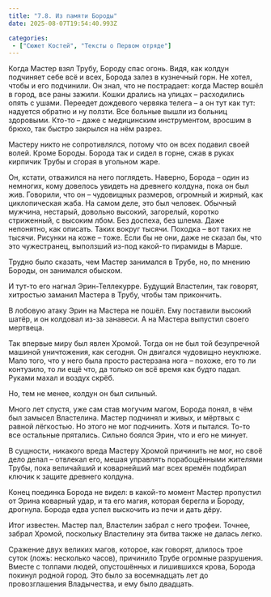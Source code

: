 ```yaml
---
title: "7.8. Из памяти Бороды"
date: 2025-08-07T19:54:40.993Z

categories:
 - ["Сюжет Костей", "Тексты о Первом отряде"]
---
```


Когда Мастер взял Трубу, Бороду спас огонь. Видя, как колдун подчиняет
себе всё и всех, Борода залез в кузнечный горн. Не хотел, чтобы и его
подчинили. Он знал, что не пострадает: когда Мастер вошёл в город, все
раны зажили. Кошки дрались на улицах – расходились опять с ушами.
Переедет дождевого червяка телега – а он тут как тут: надуется обратно и
ну ползти. Все больные вышли из больниц здоровыми. Кто-то – даже с
медицинским инструментом, вросшим в брюхо, так быстро закрылся на нём
разрез.

Мастеру никто не сопротивлялся, потому что он всех подавил своей волей.
Кроме Бороды. Борода так и сидел в горне, сжав в руках кирпичик Трубы и
сгорая в угольном жаре.

Он, кстати, отважился на него поглядеть. Наверно, Борода – один из
немногих, кому довелось увидеть на древнего колдуна, пока он был жив.
Говорили, что он – чудовищных размеров, огромный и жирный, как
циклопическая жаба. На самом деле, это был человек. Обычный мужчина,
нестарый, довольно высокий, загорелый, коротко стриженный, с высоким
лбом. Без доспеха, без шлема. Даже непонятно, как описать. Таких вокруг
тысячи. Походка – вот таких не тысячи. Рисунки на коже – тоже. Если бы
не они, даже не сказал бы, что это чужестранец, выползший из-под
какой-то пирамиды в Марше.

Трудно было сказать, чем Мастер занимался в Трубе, но, по мнению Бороды,
он занимался обыском.

И тут-то его нагнал Эрин-Теллекурре. Будущий Властелин, так говорят,
хитростью заманил Мастера в Трубу, чтобы там прикончить.

В лобовую атаку Эрин на Мастера не пошёл. Ему поставили высокий шатёр, и
он колдовал из-за занавеси. А на Мастера выпустил своего мертвеца.

Так впервые миру был явлен Хромой. Тогда он не был той безупречной
машиной уничтожения, как сегодня. Он двигался чудовищно неуклюже. Мало
того, что у него была просто растерзана нога – похоже, его то ли
контузило, то ли ещё что, да только он всё время как будто падал. Руками
махал и воздух скрёб.

Но, тем не менее, колдун он был сильный.

Много лет спустя, уже сам став могучим магом, Борода понял, в чём был
замысел Властелина. Мастер подчинял и живых, и мёртвых с равной
лёгкостью. Но этого не мог подчинить. Хотя и пытался. То-то все
остальные прятались. Сильно боялся Эрин, что и его не минует.

В сущности, никакого вреда Мастеру Хромой причинить не мог, но своё дело
делал – отвлекал его, мешая управлять порабощёнными жителями Трубы, пока
величайший и коварнейший маг всех времён подбирал ключик к защите
древнего колдуна.

Конец поединка Борода не видел: в какой-то момент Мастер пропустил от
Эрина коварный удар, и та его магия, которая берегла и Бороду, дрогнула.
Борода едва успел выскочить из печи и дать дёру.

Итог известен. Мастер пал, Властелин забрал с него трофеи. Точнее,
забрал Хромой, поскольку Властелину эта битва также не далась легко.

Сражение двух великих магов, которое, как говорят, длилось трое суток
(ложь: несколько часов), причинило Трубе огромные разрушения. Вместе с
толпами людей, опустошённых и лишившихся крова, Борода покинул родной
город. Это было за восемнадцать лет до провозглашения Владычества, и ему
было двадцать.
